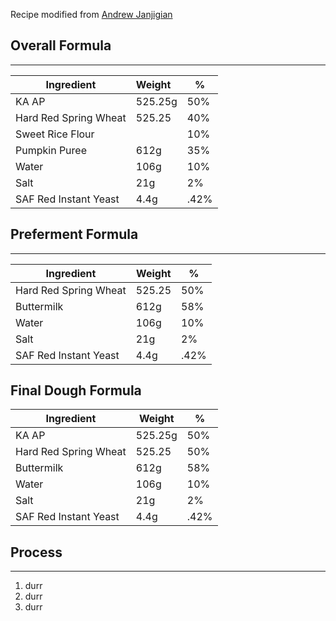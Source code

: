Recipe modified from [Andrew Janjigian](https://newsletter.wordloaf.org/p/recipe-shokupain-de-mie)

## Overall Formula
---
| Ingredient            | Weight  | %    |
| --------------------- |:------- | ---- |
| KA AP                 | 525.25g | 50%  |
| Hard Red Spring Wheat | 525.25  | 40%  |
| Sweet Rice Flour      |         |   10%   |
| Pumpkin Puree            | 612g    | 35%  |
| Water                 | 106g    | 10%  |
| Salt                  | 21g     | 2%   |
| SAF Red Instant Yeast | 4.4g    | .42% |

## Preferment Formula
---
| Ingredient            | Weight | %    |
| --------------------- | ------ | ---- |
| Hard Red Spring Wheat | 525.25 | 50%  |
| Buttermilk            | 612g   | 58%  |
| Water                 | 106g   | 10%  |
| Salt                  | 21g    | 2%   |
| SAF Red Instant Yeast | 4.4g   | .42% |

Final Dough Formula
---
| Ingredient | Weight | % |
| --- | --- | --- |
| KA AP | 525.25g | 50% |
| Hard Red Spring Wheat | 525.25 | 50% |
| Buttermilk | 612g | 58% |
| Water | 106g | 10% |
| Salt | 21g | 2% |
| SAF Red Instant Yeast | 4.4g | .42% |


## Process
---

1. durr
2. durr
3. durr
